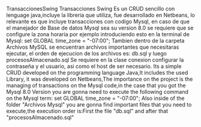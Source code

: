 TransaccionesSwing
Transacciones Swing Es un CRUD sencillo con lenguage java,incluye la libreria que utiliza, fue desarrollado en Netbeans, lo relevante es que incluye transacciones con codigo Mysql, en caso de que el manejador de Base de datos Mysql sea su version 8.0 se requiere que se configure la zona horaria por ejemplo introduciendo esto en la terminal de Mysql: set GLOBAL time_zone = "-07:00"; Tambien dentro de la carpeta Archivos MySQL se encuentran archivos importantes que necesitaras ejecutar, el orden de ejecucion de los archivos es: db.sql y luego procesosAlmacenado.sql Se requiere en la clase conexion configurar la contraseña y el usuario, asi como el host de ser necesario. Its a simple CRUD developed on the programming language Java,It includes the used Library, it was developed on Netbeans,The importance on the project is the managing of transactions on the Mysql code,in the case that you got the Mysql 8.0 Version you are gonna need to execute the following command on the Mysql term: set GLOBAL time_zone = "-07:00"; Also inside of the folder "Archivos Mysql" you are gonna find important files that you need to execute,the execution order is:First the file "db.sql" and after that "procesosAlmacenado.sql"
